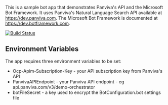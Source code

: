 This is a sample bot app that demonstrates Panviva's API and the Microsoft Bot Framework.  It uses Panviva's Natural Language Search API available at https://dev.panviva.com.  The Microsoft Bot Framework is documented at https://dev.botframework.com.

[![Build Status](https://cadanz.visualstudio.com/PanvivaBot/_apis/build/status/panvivabot20181114021140%20-%20CI)](https://cadanz.visualstudio.com/PanvivaBot/_build/latest?definitionId=17)

## Environment Variables
The app requires three environment variables to be set:
* Ocp-Apim-Subscription-Key - your API subscription key from Panviva's API
* PanvivaAPIEndpoint - your Panviva API endpoint - eg api.panviva.com/v3/demo-orchestrator
* botFileSecret - a key used to encrypt the BotConfiguration.bot settings file